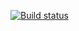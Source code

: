 [![Build status](https://ci.appveyor.com/api/projects/status/r24u4o2wwduy18uh/branch/main?svg=true)](https://ci.appveyor.com/project/ktoto13/card/branch/main)
